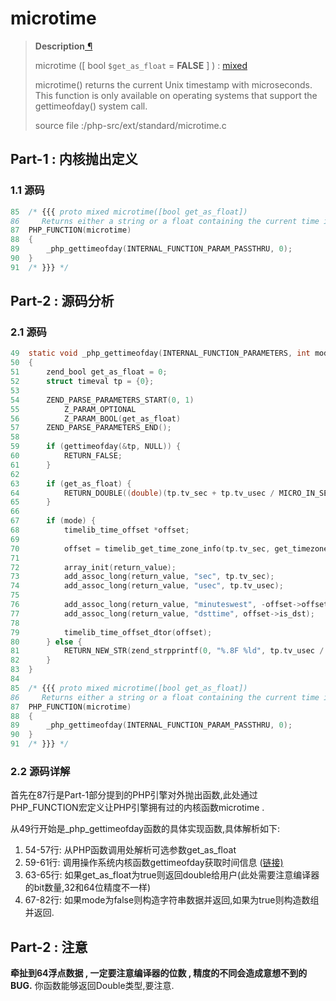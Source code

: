 # microtime

> **Description**[ ¶](http://php.net/manual/en/function.microtime.php#refsect1-function.microtime-description)
>
> microtime ([ bool `$get_as_float` = **FALSE** ] ) : [mixed](http://php.net/manual/en/language.pseudo-types.php#language.types.mixed)
>
> microtime() returns the current Unix timestamp with microseconds. This function is only available on operating systems that support the gettimeofday() system call.
>
> source file :/php-src/ext/standard/microtime.c

## Part-1 :  内核抛出定义

### 1.1 源码

```c
85  /* {{{ proto mixed microtime([bool get_as_float])
86     Returns either a string or a float containing the current time in seconds and microseconds */
87  PHP_FUNCTION(microtime)
88  {
89  	_php_gettimeofday(INTERNAL_FUNCTION_PARAM_PASSTHRU, 0);
90  }
91  /* }}} */
```

## Part-2 : 源码分析

### 2.1 源码

```c
49  static void _php_gettimeofday(INTERNAL_FUNCTION_PARAMETERS, int mode)
50  {
51  	zend_bool get_as_float = 0;
52  	struct timeval tp = {0};
53  
54  	ZEND_PARSE_PARAMETERS_START(0, 1)
55  		Z_PARAM_OPTIONAL
56  		Z_PARAM_BOOL(get_as_float)
57  	ZEND_PARSE_PARAMETERS_END();
58  
59  	if (gettimeofday(&tp, NULL)) {
60  		RETURN_FALSE;
61  	}
62  
63  	if (get_as_float) {
64  		RETURN_DOUBLE((double)(tp.tv_sec + tp.tv_usec / MICRO_IN_SEC));
65  	}
66  
67  	if (mode) {
68  		timelib_time_offset *offset;
69  
70  		offset = timelib_get_time_zone_info(tp.tv_sec, get_timezone_info());
71  
72  		array_init(return_value);
73  		add_assoc_long(return_value, "sec", tp.tv_sec);
74  		add_assoc_long(return_value, "usec", tp.tv_usec);
75  
76  		add_assoc_long(return_value, "minuteswest", -offset->offset / SEC_IN_MIN);
77  		add_assoc_long(return_value, "dsttime", offset->is_dst);
78  
79  		timelib_time_offset_dtor(offset);
80  	} else {
81  		RETURN_NEW_STR(zend_strpprintf(0, "%.8F %ld", tp.tv_usec / MICRO_IN_SEC, (long)tp.tv_sec));
82  	}
83  }
84  
85  /* {{{ proto mixed microtime([bool get_as_float])
86     Returns either a string or a float containing the current time in seconds and microseconds */
87  PHP_FUNCTION(microtime)
88  {
89  	_php_gettimeofday(INTERNAL_FUNCTION_PARAM_PASSTHRU, 0);
90  }
91  /* }}} */
```

### 2.2 源码详解

首先在87行是Part-1部分提到的PHP引擎对外抛出函数,此处通过PHP_FUNCTION宏定义让PHP引擎拥有过的内核函数microtime . 

从49行开始是_php_gettimeofday函数的具体实现函数,具体解析如下:

1.  54-57行: 从PHP函数调用处解析可选参数get_as_float
2.  59-61行: 调用操作系统内核函数gettimeofday获取时间信息 ([链接)](https://linux.die.net/man/2/gettimeofday)
3.  63-65行: 如果get_as_float为true则返回double给用户(此处需要注意编译器的bit数量,32和64位精度不一样)
4.  67-82行: 如果mode为false则构造字符串数据并返回,如果为true则构造数组并返回.

## Part-2 : 注意

**牵扯到64浮点数据 , 一定要注意编译器的位数 , 精度的不同会造成意想不到的BUG.** 你函数能够返回Double类型,要注意.